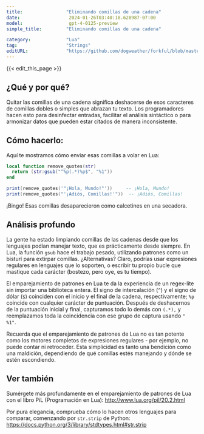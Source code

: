 ```yaml
---
title:                "Eliminando comillas de una cadena"
date:                  2024-01-26T03:40:18.628987-07:00
model:                 gpt-4-0125-preview
simple_title:         "Eliminando comillas de una cadena"

category:             "Lua"
tag:                  "Strings"
editURL:              "https://github.com/dogweather/forkful/blob/master/content/es/lua/removing-quotes-from-a-string.md"
---
```


{{< edit_this_page >}}

## ¿Qué y por qué?
Quitar las comillas de una cadena significa deshacerse de esos caracteres de comillas dobles o simples que abrazan tu texto. Los programadores hacen esto para desinfectar entradas, facilitar el análisis sintáctico o para armonizar datos que pueden estar citados de manera inconsistente.

## Cómo hacerlo:
Aquí te mostramos cómo enviar esas comillas a volar en Lua:

```lua
local function remove_quotes(str)
  return (str:gsub("^%p(.*)%p$", "%1"))
end

print(remove_quotes('"¡Hola, Mundo!"'))     -- ¡Hola, Mundo!
print(remove_quotes("'¡Adiós, Comillas!'"))  -- ¡Adiós, Comillas!
```

¡Bingo! Esas comillas desaparecieron como calcetines en una secadora.

## Análisis profundo
La gente ha estado limpiando comillas de las cadenas desde que los lenguajes podían manejar texto, que es prácticamente desde siempre. En Lua, la función `gsub` hace el trabajo pesado, utilizando patrones como un bisturí para extirpar comillas. ¿Alternativas? Claro, podrías usar expresiones regulares en lenguajes que lo soporten, o escribir tu propio bucle que mastique cada carácter (bostezo, pero oye, es tu tiempo).

El emparejamiento de patrones en Lua te da la experiencia de un regex-lite sin importar una biblioteca entera. El signo de intercalación (`^`) y el signo de dólar (`$`) coinciden con el inicio y el final de la cadena, respectivamente; `%p` coincide con cualquier carácter de puntuación. Después de deshacernos de la puntuación inicial y final, capturamos todo lo demás con `(.*),` y reemplazamos toda la coincidencia con ese grupo de captura usando `" %1"`.

Recuerda que el emparejamiento de patrones de Lua no es tan potente como los motores completos de expresiones regulares - por ejemplo, no puede contar ni retroceder. Esta simplicidad es tanto una bendición como una maldición, dependiendo de qué comillas estés manejando y dónde se estén escondiendo.

## Ver también
Sumérgete más profundamente en el emparejamiento de patrones de Lua con el libro PiL (Programación en Lua): http://www.lua.org/pil/20.2.html

Por pura elegancia, comprueba cómo lo hacen otros lenguajes para comparar, comenzando por `str.strip` de Python: https://docs.python.org/3/library/stdtypes.html#str.strip

